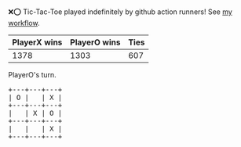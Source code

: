:x::o: Tic-Tac-Toe played indefinitely by github action runners! See [my workflow](.github/workflows/play.yaml).

|PlayerX wins|PlayerO wins|Ties|
|-|-|-|
|1378|1303|607|

PlayerO's turn.

<pre>
+---+---+---+
| O |   | X |
+---+---+---+
|   | X | O |
+---+---+---+
|   |   | X |
+---+---+---+
</pre>